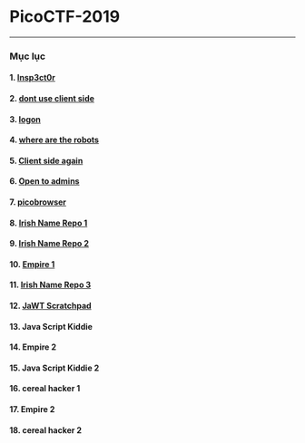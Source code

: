 # PicoCTF-2019
---
### Mục lục

#### 1. [Insp3ct0r](https://github.com/KaitoRyouga/PicoCTF-2019/tree/master/Insp3ct0r)

#### 2. [dont use client side](https://github.com/KaitoRyouga/PicoCTF-2019/tree/master/dont%20use%20client%20side)

#### 3. [logon](https://github.com/KaitoRyouga/PicoCTF-2019/tree/master/logon)

#### 4. [where are the robots](https://github.com/KaitoRyouga/PicoCTF-2019/tree/master/where%20are%20the%20robots)

#### 5. [Client side again](https://github.com/KaitoRyouga/PicoCTF-2019/tree/master/Client%20side%20again)

#### 6. [Open to admins](https://github.com/KaitoRyouga/PicoCTF-2019/tree/master/Open%20to%20admins)

#### 7. [picobrowser](https://github.com/KaitoRyouga/PicoCTF-2019/tree/master/picobrowser)

#### 8. [Irish Name Repo 1](https://github.com/KaitoRyouga/PicoCTF-2019/tree/master/Irish%20Name%20Repo%201)

#### 9. [Irish Name Repo 2](https://github.com/KaitoRyouga/PicoCTF-2019/tree/master/Irish%20Name%20Repo%202)

#### 10. [Empire 1](https://github.com/KaitoRyouga/PicoCTF-2019/tree/master/Empire%201)

#### 11. [Irish Name Repo 3](https://github.com/KaitoRyouga/PicoCTF-2019/tree/master/Irish%20Name%20Repo%203)

#### 12. [JaWT Scratchpad](https://github.com/KaitoRyouga/PicoCTF-2019/tree/master/JaWT%20Scratchpad)

#### 13. Java Script Kiddie

#### 14. Empire 2

#### 15. Java Script Kiddie 2

#### 16. cereal hacker 1

#### 17. Empire 2

#### 18. cereal hacker 2
